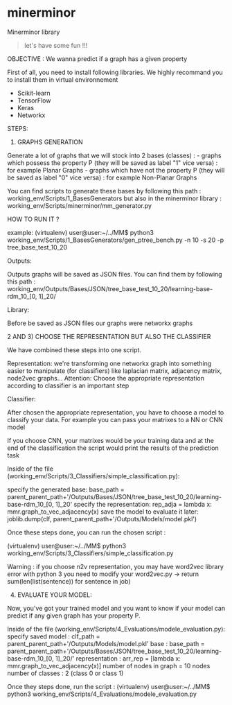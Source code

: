 # minerminor
Minerminor library

> let's have some fun !!!

OBJECTIVE : We wanna predict if a graph has a given property

First of all, you need to install following libraries. We highly recommand you to install them in virtual environnement

- Scikit-learn
- TensorFlow
- Keras
- Networkx

STEPS: 

1) GRAPHS GENERATION

Generate a lot of graphs that we will stock into 2 bases (classes) : 
	- graphs which possess the property P (they will be saved as label "1" vice versa) : for example Planar Graphs 
	- graphs which have not the property P (they will be saved as label "0" vice versa) : for example Non-Planar Graphs

You can find scripts to generate these bases by following this path : working_env/Scripts/1_BasesGenerators
but also in the minerminor library : working_env/Scripts/minerminor/mm_generator.py

HOW TO RUN IT ?

example: (virtualenv) user@user:~/../MM$ python3 working_env/Scripts/1_BasesGenerators/gen_ptree_bench.py -n 10 -s 20 -p tree_base_test_10_20

Outputs: 

Outputs graphs will be saved as JSON files. You can find them by following this path : working_env/Outputs/Bases/JSON/tree_base_test_10_20/learning-base-rdm_10_[0, 1]_20/

Library: 

Before be saved as JSON files our graphs were networkx graphs

2 AND 3) CHOOSE THE REPRESENTATION BUT ALSO THE CLASSIFIER

We have combined these steps into one script. 

Representation: we're transforming one networkx graph into something easier to manipulate (for classifiers) like laplacian matrix, adjacency matrix, node2vec graphs...
Attention: Choose the appropriate representation according to classifier is an important step

Classifier: 

After chosen the appropriate representation, you have to choose a model to classify your data. 
For example you can pass your matrixes to a NN or CNN model

If you choose CNN, your matrixes would be your training data and at the end of the classification the script would print the results of the prediction task

Inside of the file (working_env/Scripts/3_Classifiers/simple_classification.py): 

specify the generated base: base_path = parent_parent_path+'/Outputs/Bases/JSON/tree_base_test_10_20/learning-base-rdm_10_[0, 1]_20'
specify the representation: rep_adja = lambda x: mmr.graph_to_vec_adjacency(x)
save the model to evaluate it later: joblib.dump(clf, parent_parent_path+'/Outputs/Models/model.pkl') 
 
Once these steps done, you can run the chosen script :

(virtualenv) user@user:~/../MM$ python3 working_env/Scripts/3_Classifiers/simple_classification.py 

Warning : if you choose n2v representation, you may have word2vec library error with python 3
you need to modify your word2vec.py -> return sum(len(list(sentence)) for sentence in job)

4) EVALUATE YOUR MODEL:

Now, you've got your trained model and you want to know if your model can predict if any given graph has your property P.

Inside of the file (working_env/Scripts/4_Evaluations/modele_evaluation.py):
specify saved model : clf_path = parent_parent_path+'/Outputs/Models/model.pkl'
base : base_path = parent_parent_path+'/Outputs/Bases/JSON/tree_base_test_10_20/learning-base-rdm_10_[0, 1]_20/'
representation : arr_rep = [lambda x: mmr.graph_to_vec_adjacency(x)]
number of nodes in graph = 10 nodes
number of classes : 2 (class 0 or class 1)

Once they steps done, run the script :
(virtualenv) user@user:~/../MM$ python3 working_env/Scripts/4_Evaluations/modele_evaluation.py
